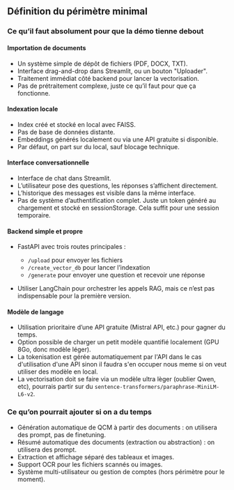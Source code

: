 
## Définition du périmètre minimal

### Ce qu’il faut absolument pour que la démo tienne debout

#### Importation de documents

* Un système simple de dépôt de fichiers (PDF, DOCX, TXT).
* Interface drag-and-drop dans Streamlit, ou un bouton "Uploader".
* Traitement immédiat côté backend pour lancer la vectorisation.
* Pas de prétraitement complexe, juste ce qu’il faut pour que ça fonctionne.

#### Indexation locale

* Index créé et stocké en local avec FAISS.
* Pas de base de données distante.
* Embeddings générés localement ou via une API gratuite si disponible.
* Par défaut, on part sur du local, sauf blocage technique.

#### Interface conversationnelle

* Interface de chat dans Streamlit.
* L’utilisateur pose des questions, les réponses s’affichent directement.
* L’historique des messages est visible dans la même interface.
* Pas de système d’authentification complet. Juste un token généré au chargement et stocké en sessionStorage. Cela suffit pour une session temporaire.

#### Backend simple et propre

* FastAPI avec trois routes principales :

  * `/upload` pour envoyer les fichiers
  * `/create_vector_db` pour lancer l’indexation
  * `/generate` pour envoyer une question et recevoir une réponse
* Utiliser LangChain pour orchestrer les appels RAG, mais ce n’est pas indispensable pour la première version.

#### Modèle de langage

* Utilisation prioritaire d’une API gratuite (Mistral API, etc.) pour gagner du temps.
* Option possible de charger un petit modèle quantifié localement (GPU 8Go, donc modèle léger).
* La tokenisation est gérée automatiquement par l'API dans le cas d'utilisation d'une API sinon il faudra s'en occuper nous meme si on veut utiliser des modèle en local.
* La vectorisation doit se faire via un modèle ultra lèger (oublier Qwen, etc), pourrais partir sur du `sentence-transformers/paraphrase-MiniLM-L6-v2`.

### Ce qu’on pourrait ajouter si on a du temps

* Génération automatique de QCM à partir des documents : on utilisera des prompt, pas de finetuning.
* Résumé automatique des documents (extraction ou abstraction) : on utilisera des prompt.
* Extraction et affichage séparé des tableaux et images.
* Support OCR pour les fichiers scannés ou images.
* Système multi-utilisateur ou gestion de comptes (hors périmètre pour le moment).



